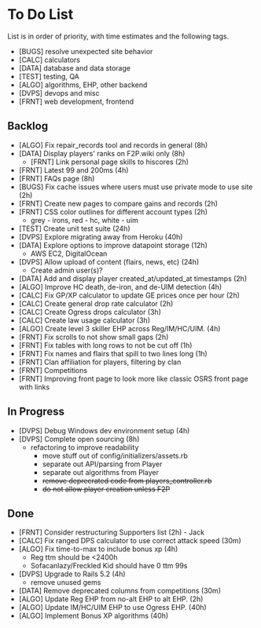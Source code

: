 # To Do List

List is in order of priority, with time estimates and the following tags.

* [BUGS] resolve unexpected site behavior
* [CALC] calculators
* [DATA] database and data storage
* [TEST] testing, QA
* [ALGO] algorithms, EHP, other backend
* [DVPS] devops and misc
* [FRNT] web development, frontend

## Backlog

* [ALGO] Fix repair_records tool and records in general (8h)
* [DATA] Display players' ranks on F2P.wiki only (8h)
  * [FRNT] Link personal page skills to hiscores (2h)
* [FRNT] Latest 99 and 200ms (4h)
* [FRNT] FAQs page (8h)
* [BUGS] Fix cache issues where users must use private mode to use site (2h)
* [FRNT] Create new pages to compare gains and records (2h)
* [FRNT] CSS color outlines for different account types (2h)
  * grey - irons, red - hc, white - uim
* [TEST] Create unit test suite (24h)
* [DVPS] Explore migrating away from Heroku (40h)
* [DATA] Explore options to improve datapoint storage (12h)
  * AWS EC2, DigitalOcean
* [DVPS] Allow upload of content (flairs, news, etc) (24h)
  * Create admin user(s)?
* [DATA] Add and display player created_at/updated_at timestamps (2h)
* [ALGO] Improve HC death, de-iron, and de-UIM detection (4h)
* [CALC] Fix GP/XP calculator to update GE prices once per hour (2h)
* [CALC] Create general drop rate calculator (2h)
* [CALC] Create Ogress drops calculator (3h)
* [CALC] Create law usage calculator (3h)
* [ALGO] Create level 3 skiller EHP across Reg/IM/HC/UIM. (4h)
* [FRNT] Fix scrolls to not show small gaps (2h)
* [FRNT] Fix tables with long rows to not be cut off (1h)
* [FRNT] Fix names and flairs that spill to two lines long (1h)
* [FRNT] Clan affiliation for players, filtering by clan
* [FRNT] Competitions
* [FRNT] Improving front page to look more like classic OSRS front page with links

## In Progress

* [DVPS] Debug Windows dev environment setup (4h)
* [DVPS] Complete open sourcing (8h)
  * refactoring to improve readability
    * move stuff out of config/initializers/assets.rb
    * separate out API/parsing from Player
    * separate out algorithms from Player
    * ~~remove deprecrated code from players_controller.rb~~
    * ~~do not allow player creation unless F2P~~

## Done

* [FRNT] Consider restructuring Supporters list (2h) - Jack
* [CALC] Fix ranged DPS calculator to use correct attack speed (30m)
* [ALGO] Fix time-to-max to include bonus xp (4h)
  * Reg ttm should be <2400h
  * Sofacanlazy/Freckled Kid should have 0 ttm 99s
* [DVPS] Upgrade to Rails 5.2 (4h)
  * remove unused gems
* [DATA] Remove deprecated columns from competitions (30m)
* [ALGO] Update Reg EHP from no-alt EHP to alt EHP. (2h)
* [ALGO] Update IM/HC/UIM EHP to use Ogress EHP. (40h)
* [ALGO] Implement Bonus XP algorithms (40h)
